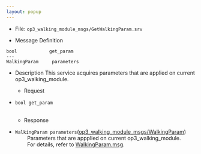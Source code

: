 ```yaml
---
layout: popup
---
```


- File: `op3_walking_module_msgs/GetWalkingParam.srv`

- Message Definition
 ```
 bool	         get_param
 ---
 WalkingParam     parameters
 ```

- Description
This service acquires parameters that are applied on current op3_walking_module.  

  - Request  
* `bool get_param`   
&emsp;&emsp;

  - Response
* `WalkingParam parameters`([op3_walking_module_msgs/WalkingParam](op3_WalkingParam.msg))   
&emsp;&emsp; Parameters that are appplied on current op3_walking_module.   
&emsp;&emsp; For details, refer to [WalkingParam.msg](op3_WalkingParam.msg).  


